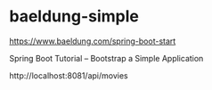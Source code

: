 # baeldung-simple

https://www.baeldung.com/spring-boot-start

Spring Boot Tutorial – Bootstrap a Simple Application 

http://localhost:8081/api/movies